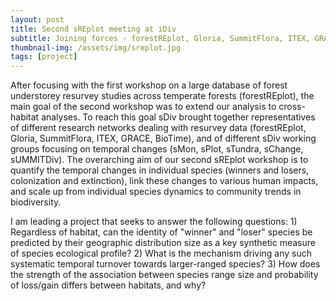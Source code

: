 ```yaml
---
layout: post
title: Second sREplot meeting at iDiv
subtitle: Joining forces - forestREplot, Gloria, SummitFlora, ITEX, GRACE and BioTime
thumbnail-img: /assets/img/sreplot.jpg
tags: [project]
---
```



After focusing with the first workshop on a large database of forest understorey resurvey studies across temperate forests (forestREplot), the
main goal of the second workshop was to extend our analysis to cross-habitat analyses. To reach this goal sDiv brought together representatives 
of different research networks dealing with resurvey data (forestREplot, Gloria, SummitFlora, ITEX, GRACE, BioTime), and of different sDiv working groups
focusing on temporal changes (sMon, sPlot, sTundra, sChange, sUMMITDiv). The overarching aim of our second sREplot workshop is to quantify the temporal 
changes in individual species (winners and losers, colonization and extinction), link these changes to various human impacts, and scale up from
individual species dynamics to community trends in biodiversity.

I am leading a project that seeks to answer the following questions: 1) Regardless of habitat, can the identity of "winner" and "loser" species be predicted by their geographic distribution size as a key synthetic measure of species ecological profile? 2) What is the mechanism driving any such systematic temporal turnover towards larger-ranged species? 3) How does the strength of the association between species range size and probability of loss/gain differs between habitats, and why?
